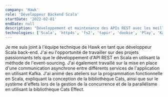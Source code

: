 ```yaml
---
company: 'Hawk'
role: 'Développeur Backend Scala'
startDate: '2022-02-01'
endDate: null
description: "Développement et maintenance des APIs REST avec les meilleures pratiques en Scala et en programmation fonctionnelle, organisation et animation d'ateliers sur la programmation fonctionnelle et les systèmes d'effets"
technologies: ['Scala', 'http4s', 'fs2', 'tapir', 'doobie', 'Play', 'Kafka']
---
```


Je me suis joint à l'équipe technique de Hawk en tant que développeur Scala back-end. J'ai eu l'opportunité de travailler sur des projets passionnants tels que le développement d'API REST en Scala en utilisant la méthode de l'event-sourcing. J'ai également travaillé sur la mise en place d'une communication asynchrone entre différents services de l'application en utilisant Kafka. J'ai animé des ateliers sur la programmation fonctionnelle en Scala, expliquant la conception de la bibliothèque Cats, ainsi que sur le système d'effets lors de la gestion de la concurrence et de la parallélisme en utilisant la bibliothèque Cats Effect.
